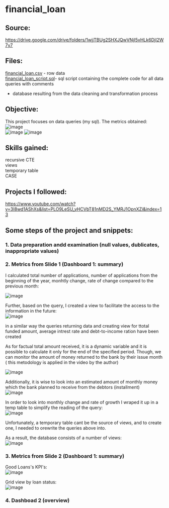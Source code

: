 # financial_loan
## Source:  
https://drive.google.com/drive/folders/1wjjTBUg2SHXJQwVNjI5vHLk6DjI2W7y7

## Files:  
[financial_loan.csv](https://github.com/boudzela/sql/blob/ea22ea97aa76d97af782f0702f68c24defe3851f/financial_loan/financial_loan.csv) - row data  
[financial_loan_script.sql](https://github.com/boudzela/sql/blob/88fb7a8e8441af07155c899d9c8ffa88e96a48eb/financial_loan/financial_loan_script.sql)- sql script containing the complete code for all data queries with comments
- database resulting from the data cleaning and transformation process

## Objective:  
This project focuses on data queries (my sql). The metrics obtained:
![image](https://github.com/user-attachments/assets/51b8257f-feca-4f84-a7fd-83d30132a8f3)  
![image](https://github.com/user-attachments/assets/319f3b73-8a4e-406f-bbb4-26217627f0ea)
![image](https://github.com/user-attachments/assets/a54d3435-6c14-4fe6-8045-013d107bda82)

## Skills gained: 
recursive CTE   
views   
temporary table  
CASE  

## Projects I followed:  
https://www.youtube.com/watch?v=3I8wd1AShXs&list=PLO9LeSU_vHCVbT81nMD2S_YMRJ1OpnXZi&index=13 

## Some steps of the project and snippets: 

### 1. Data preparation andd examination (null values, dublicates, inappropriate values) 
### 2. Metrics from Slide 1 (Dashboard 1: summary)  

I calculated total number of applications, 
             number of applications from the beginning of the year, 
             monhtly change, 
             rate of change compared to the previous month: 
  
![image](https://github.com/user-attachments/assets/a3e50207-795b-414f-b103-a3748393dec0)  
  
Further, based on the query, I created a view to facilitate the access to the information in the future:  
![image](https://github.com/user-attachments/assets/1aa9e4ef-181e-4bdd-8c94-c0509253790a)  

in a similar way the queries returning data and creating view for ttotal funded amount, average intrest rate and debt-to-income ration have been created 

As for factual total amount received, it is a dynamic variable and it is possible to calculate it only for the end of the specified period.
Though, we can monitor the amount of money returned to the bank by their issue month ( this metodology is applied in the video by the author)  

![image](https://github.com/user-attachments/assets/56be1130-a31d-47c1-8f70-dcbb2aed9603)  

Additionally, it is wise to look into an estimated amount of monthly money which the bank planned to receive from the debtors (installment)  
![image](https://github.com/user-attachments/assets/1b57c0f7-ed02-40fc-8602-5bdcc4f730b6)

In order to look into monthly change and rate of growth I wraped it up in a temp table to simplify the reading of the query:   
![image](https://github.com/user-attachments/assets/70804bfe-b72b-45e0-ac64-8e1097598fcc)  
  
Unfortunately, a temporary table cant be the source of views, and to create one, I needed to orewrite the queries above into. 
  
As a result, the database consists of a number of views:  
![image](https://github.com/user-attachments/assets/fcbd3214-e31f-4d6d-af56-b2052810ee92)

### 3. Metrics from Slide 2 (Dashboard 1: summary) 
Good Loans's KPI's:  
![image](https://github.com/user-attachments/assets/12520659-6973-4d46-a779-3c4c9e0a0e10)
  
Grid view by loan status:  
![image](https://github.com/user-attachments/assets/b7741c36-3a10-4ca7-be25-1c55a4c9ba10)  

### 4. Dashboad 2 (overview)
